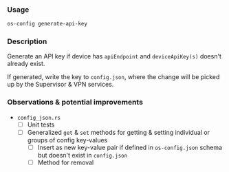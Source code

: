 ### Usage
```bash
os-config generate-api-key
```

### Description
Generate an API key if device has `apiEndpoint` and `deviceApiKey(s)` doesn't already exist. 

If generated, write the key to `config.json`, where the change will be picked up by the Supervisor & VPN services.

### Observations & potential improvements
- `config_json.rs`
	- [ ] Unit tests
	- [ ] Generalized `get` & `set` methods for getting & setting individual or groups of config key-values
		- [ ] Insert as new key-value pair if defined in `os-config.json` schema but doesn't exist in `config.json`
		- [ ] Method for removal 
